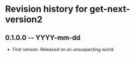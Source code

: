 # Revision history for get-next-version2

## 0.1.0.0 -- YYYY-mm-dd

* First version. Released on an unsuspecting world.
